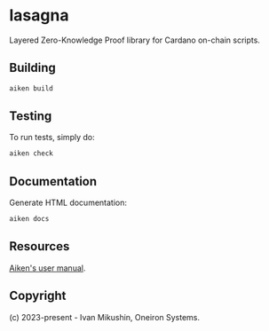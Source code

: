 # lasagna

Layered Zero-Knowledge Proof library for Cardano on-chain scripts.

## Building

```sh
aiken build
```

## Testing

To run tests, simply do:

```sh
aiken check
```

## Documentation

Generate HTML documentation:

```sh
aiken docs
```

## Resources

[Aiken's user manual](https://aiken-lang.org).

## Copyright

(c) 2023-present - Ivan Mikushin, Oneiron Systems.

